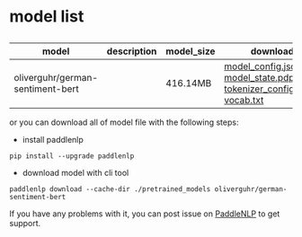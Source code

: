 #  model list

##  

| model  | description | model_size  | download         |
| --- | --- | --- | --- |
|oliverguhr/german-sentiment-bert|  | 416.14MB | [model_config.json](https://bj.bcebos.com/paddlenlp/models/community/oliverguhr/german-sentiment-bert/model_config.json)<br>[model_state.pdparams](https://bj.bcebos.com/paddlenlp/models/community/oliverguhr/german-sentiment-bert/model_state.pdparams)<br>[tokenizer_config.json](https://bj.bcebos.com/paddlenlp/models/community/oliverguhr/german-sentiment-bert/tokenizer_config.json)<br>[vocab.txt](https://bj.bcebos.com/paddlenlp/models/community/oliverguhr/german-sentiment-bert/vocab.txt) |

or you can download all of model file with the following steps:

* install paddlenlp

```shell
pip install --upgrade paddlenlp
```

* download model with cli tool

```shell
paddlenlp download --cache-dir ./pretrained_models oliverguhr/german-sentiment-bert
```

If you have any problems with it, you can post issue on [PaddleNLP](https://github.com/PaddlePaddle/PaddleNLP) to get support.
